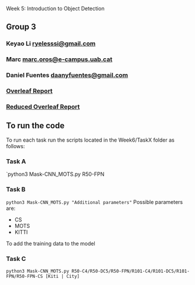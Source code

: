 Week 5: Introduction to Object Detection 
## Group 3
### Keyao Li ryelesssi@gmail.com
### Marc marc.oros@e-campus.uab.cat
### Daniel Fuentes daanyfuentes@gmail.com
### [Overleaf Report](https://www.overleaf.com/read/djsbfhpnqrqy "Ovearleaf")
### [Reduced Overleaf Report](https://www.overleaf.com/read/zxfqkmdjxwbm "Ovearleaf")

## To run the code
To run each task run the scripts located in the Week6/TaskX folder as follows:

### Task A
`python3 Mask-CNN_MOTS.py R50-FPN
### Task B
`python3 Mask-CNN_MOTS.py "Additional parameters"`
Possible parameters are:
- CS
- MOTS
- KITTI

To add the training data to the model
### Task C
`python3 Mask-CNN_MOTS.py R50-C4/R50-DC5/R50-FPN/R101-C4/R101-DC5/R101-FPN/R50-FPN-CS [Kiti | City]`
